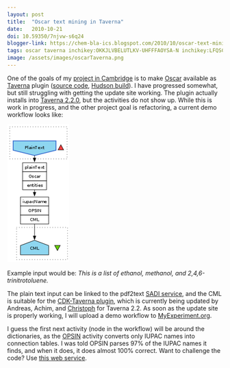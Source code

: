 ```yaml
---
layout: post
title:  "Oscar text mining in Taverna"
date:   2010-10-21
doi: 10.59350/7njvw-s6q24
blogger-link: https://chem-bla-ics.blogspot.com/2010/10/oscar-text-mining-in-taverna.html
tags: oscar taverna inchikey:OKKJLVBELUTLKV-UHFFFAOYSA-N inchikey:LFQSCWFLJHTTHZ-UHFFFAOYSA-N inchikey:SPSSULHKWOKEEL-UHFFFAOYSA-N
image: /assets/images/oscarTaverna.png
---
```


One of the goals of my [project in Cambridge](http://chem-bla-ics.blogspot.com/2010/10/working-on-oscar-for-three-months.html)
is to make [Oscar](http://oscar3-chem.sourceforge.net/) available as [Taverna](http://taverna.sf.net/) plugin
([source code](https://bitbucket.org/egonw/oscar4-taverna), [Hudson build](https://hudson.ch.cam.ac.uk/job/oscar4-taverna/)).
I have progressed somewhat, but still struggling with getting the update site working. The plugin actually installs into
[Taverna 2.2.0](http://www.mygrid.org.uk/2010/07/taverna-220-workbench-and-command-line-tool-are-released/), but the
activities do not show up. While this is work in progress, and the other project goal is refactoring, a current demo
workflow looks like:

![](/assets/images/oscarTaverna.png)

Example input would be: *This is a list of ethanol, methanol, and 2,4,6-trinitrotoluene.*

The plain text input can be linked to the pdf2text [SADI service](http://www.slideshare.net/markmoby/sadi-in-taverna-tutorial),
and the CML is suitable for the [CDK-Taverna plugin](http://chem-bla-ics.blogspot.com/2010/03/cdk-taverna-paper-published.html),
which is currently being updated by Andreas, Achim, and [Christoph](http://www.steinbeck-molecular.de/steinblog/) for
Taverna 2.2. As soon as the update site is properly working, I will upload a demo workflow to
[MyExperiment.org](http://www.myexperiment.org/).

I guess the first next activity (node in the workflow) will be around the dictionaries, as the
[OPSIN](http://opsin.ch.cam.ac.uk/) activity converts only IUPAC names into connection tables. I was told OPSIN parses 97%
of the IUPAC names it finds, and when it does, it does almost 100% correct. Want to challenge the code?
Use [this web service](http://opsin.ch.cam.ac.uk/).
